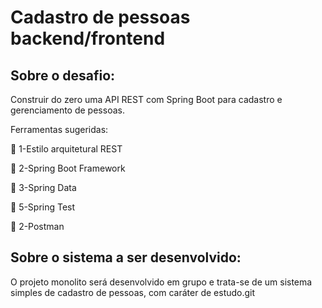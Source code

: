 # Cadastro de pessoas backend/frontend



<h2>Sobre o desafio:</h2>

<p>
Construir do zero uma API REST com Spring Boot para cadastro e gerenciamento de pessoas.</p>

<p>Ferramentas sugeridas:</p>

<p >🚀 1-Estilo arquitetural REST</p>

<p >🚀 2-Spring Boot Framework</p>

<p >🚀 3-Spring Data</p>

<p >🚀 5-Spring Test</p>

<p >🚀 2-Postman</p>

<h2>Sobre o sistema a ser desenvolvido:</h2>
  <p >
O projeto monolito será desenvolvido em grupo e trata-se de um sistema simples de cadastro de pessoas, com caráter de estudo.git
 </p>



